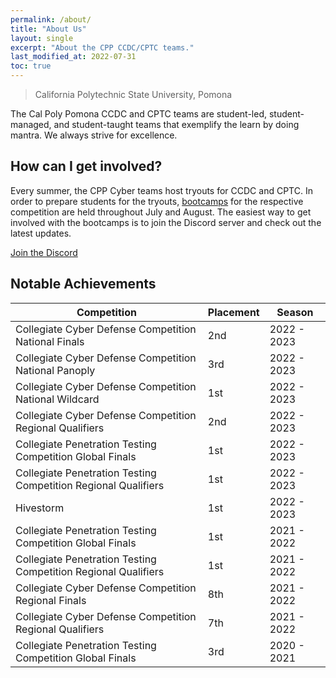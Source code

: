 ```yaml
---
permalink: /about/
title: "About Us"
layout: single
excerpt: "About the CPP CCDC/CPTC teams."
last_modified_at: 2022-07-31
toc: true
---
```


> California Polytechnic State University, Pomona

The Cal Poly Pomona CCDC and CPTC teams are student-led, student-managed, and student-taught teams that exemplify the learn by doing mantra. We always strive for excellence.

## How can I get involved?

Every summer, the CPP Cyber teams host tryouts for CCDC and CPTC. In order to prepare students for the tryouts, [bootcamps](/bootcamps/) for the respective competition are held throughout July and August. The easiest way to get involved with the bootcamps is to join the Discord server and check out the latest updates.

<a href="https://discord.gg/vbB3tGYWNN" class="btn btn--primary btn--large"><i class="fab fa-fw fa-discord" aria-hidden="true"></i><span> Join the Discord</span></a>

<!-- {% include gallery id="layouts_gallery" caption="Examples of included layouts `splash`, `single`, and `archive`." %} -->

## Notable Achievements

| Competition                                                     | Placement                   | Season                  |
| --------------------------------------------------------------- | ----------------------------|------------------------ |
| Collegiate Cyber Defense Competition National Finals            | 2nd                         | 2022 - 2023             |
| Collegiate Cyber Defense Competition National Panoply           | 3rd                         | 2022 - 2023             |
| Collegiate Cyber Defense Competition National Wildcard          | 1st                         | 2022 - 2023             |
| Collegiate Cyber Defense Competition Regional Qualifiers        | 2nd                         | 2022 - 2023             |
| Collegiate Penetration Testing Competition Global Finals        | 1st                         | 2022 - 2023             |
| Collegiate Penetration Testing Competition Regional Qualifiers  | 1st                         | 2022 - 2023             |
| Hivestorm                                                       | 1st                         | 2022 - 2023             |
| Collegiate Penetration Testing Competition Global Finals        | 1st                         | 2021 - 2022             |
| Collegiate Penetration Testing Competition Regional Qualifiers  | 1st                         | 2021 - 2022             |
| Collegiate Cyber Defense Competition Regional Finals            | 8th                         | 2021 - 2022             |
| Collegiate Cyber Defense Competition Regional Qualifiers        | 7th                         | 2021 - 2022             |
| Collegiate Penetration Testing Competition Global Finals        | 3rd                         | 2020 - 2021             |
